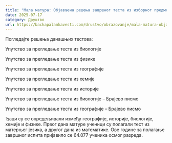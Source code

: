 ```yaml
---
title: "Мала матура: Објављена решења завршног теста из изборног предмета"
date: 2025-07-17
category: Друштво
url: https://backapalankavesti.com/drustvo/obrazovanje/mala-matura-objavljena-resenja-zavrsnog-testa-iz-izbornog-predmeta/
---
```


Погледајте решења данашњих тестова:

Упутство за прегледање теста из биологије

Упутство за прегледање теста из физике

Упутство за прегледање теста из географије

Упутство за прегледање теста из хемије

Упутство за прегледање теста из историје

Упутство за прегледање теста из биологије – Брајево писмо

Упутство за прегледање теста из географије – Брајево писмо

Ђаци су се опредељивали између географије, историје, биологије, хемије и физике. Првог дана матуре ученици су полагали тест из матерњег језика, а другог дана из математике. Ове године за полагање завршног испита пријавило се 64.077 ученика осмог разреда.
